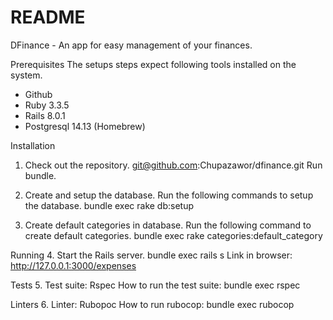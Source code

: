 # README
DFinance - An app for easy management of your finances.

Prerequisites
The setups steps expect following tools installed on the system.
  * Github
  * Ruby 3.3.5
  * Rails 8.0.1
  * Postgresql 14.13 (Homebrew)

Installation
1. Check out the repository.
    git@github.com:Chupazawor/dfinance.git
    Run bundle.

2. Create and setup the database.
    Run the following commands to setup the database.
    bundle exec rake db:setup

3. Create default categories in database.
    Run the following command to create default categories.
    bundle exec rake categories:default_category

Running
4. Start the Rails server.
    bundle exec rails s
    Link in browser: http://127.0.0.1:3000/expenses

Tests
5. Test suite: Rspec
    How to run the test suite: bundle exec rspec

Linters
6. Linter: Rubopoc
    How to run rubocop: bundle exec rubocop
